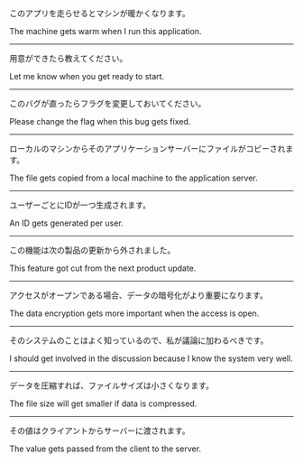 このアプリを走らせるとマシンが暖かくなります。

The machine gets warm when I run this application.

---

用意ができたら教えてください。

Let me know when you get ready to start.

---

このバグが直ったらフラグを変更しておいてください。

Please change the flag when this bug gets fixed.

---

ローカルのマシンからそのアプリケーションサーバーにファイルがコピーされます。

The file gets copied from a local machine to the application server.

---

ユーザーごとにIDが一つ生成されます。

An ID gets generated per user.

---

この機能は次の製品の更新から外されました。

This feature got cut from the next product update.

---

アクセスがオープンである場合、データの暗号化がより重要になります。

The data encryption gets more important when the access is open.

---

そのシステムのことはよく知っているので、私が議論に加わるべきです。

I should get involved in the discussion because I know the system very well.

---

データを圧縮すれば、ファイルサイズは小さくなります。

The file size will get smaller if data is compressed.

---

その値はクライアントからサーバーに渡されます。

The value gets passed from the client to the server.
